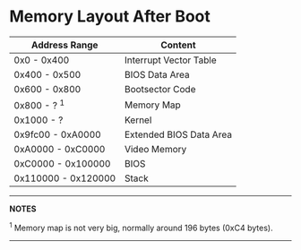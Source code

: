 # Memory Layout After Boot

| Address Range | Content |
|-|-|
| 0x0 - 0x400 | Interrupt Vector Table |
| 0x400 - 0x500 | BIOS Data Area |
| 0x600 - 0x800 | Bootsector Code |
| 0x800 - ? <sup>1</sup> | Memory Map |
| 0x1000 - ? | Kernel |
| 0x9fc00 - 0xA0000 | Extended BIOS Data Area |
| 0xA0000 - 0xC0000 | Video Memory |
| 0xC0000 - 0x100000 | BIOS |
| 0x110000 - 0x120000 | Stack |

---
**NOTES**

<sup>1</sup> Memory map is not very big, normally around 196 bytes (0xC4 bytes).

---